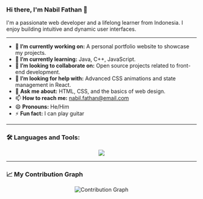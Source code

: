 ### Hi there, I'm Nabil Fathan 👋

I'm a passionate web developer and a lifelong learner from Indonesia. I enjoy building intuitive and dynamic user interfaces.

---

- 🔭 **I’m currently working on:** A personal portfolio website to showcase my projects.
- 🌱 **I’m currently learning:** Java, C++, JavaScript.
- 👯 **I’m looking to collaborate on:** Open source projects related to front-end development.
- 🤔 **I’m looking for help with:** Advanced CSS animations and state management in React.
- 💬 **Ask me about:** HTML, CSS, and the basics of web design.
- 📫 **How to reach me:** [nabil.fathan@email.com](mailto:akunmiliksaya10@gmail.com)
- 😄 **Pronouns:** He/Him
- ⚡ **Fun fact:** I can play guitar
---

### 🛠️ Languages and Tools:
<p align="center">
  <a href="https://skillicons.dev">
    <img src="https://skillicons.dev/icons?i=html,css,javascript,tailwind,figma,git,vscode,github,java,cpp" />
  </a>
</p>

----

### 📈 My Contribution Graph
<p align="center">
  <img src="https://github-readme-activity-graph.vercel.app/graph?username=nabilfathan&theme=react-dark&hide_border=true&area=true" alt="Contribution Graph" />
</p>
